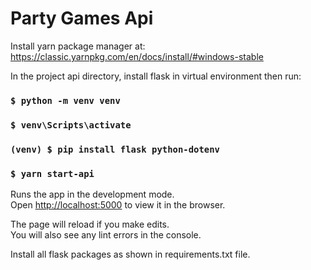 # Party Games Api

Install yarn package manager at:
https://classic.yarnpkg.com/en/docs/install/#windows-stable

In the project api directory, install flask in virtual environment then run:

### `$ python -m venv venv`
### `$ venv\Scripts\activate`
### `(venv) $ pip install flask python-dotenv`

### `$ yarn start-api`

Runs the app in the development mode.<br />
Open [http://localhost:5000](http://localhost:5000) to view it in the browser.

The page will reload if you make edits.<br />
You will also see any lint errors in the console.

Install all flask packages as shown in requirements.txt file.
